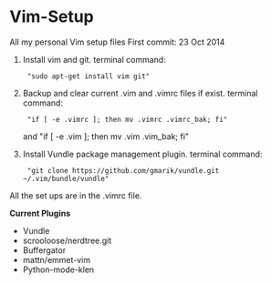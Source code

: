 Vim-Setup
=========

All my personal Vim setup files
First commit: 23 Oct 2014

1. Install vim and git. 
   terminal command: 

        "sudo apt-get install vim git"

2. Backup and clear current .vim and .vimrc files if exist. 
   terminal command:

        "if [ -e .vimrc ]; then mv .vimrc .vimrc_bak; fi"
    and "if [ -e .vim ]; then mv .vim .vim_bak; fi"

3. Install Vundle package management plugin. 
   terminal command: 

        "git clone https://github.com/gmarik/vundle.git ~/.vim/bundle/vundle"

All the set ups are in the .vimrc file.

**Current Plugins**
- Vundle
- scrooloose/nerdtree.git
- Buffergator
- mattn/emmet-vim
- Python-mode-klen
